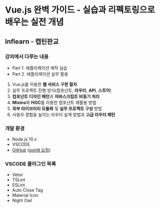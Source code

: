 # Vue.js 완벽 가이드 - 실습과 리펙토링으로 배우는 실전 개념

## Inflearn - 캡틴판교

### 강의에서 다루는 내용

-   Part 1. 애플리케이션 제작 실습
-   Part 2. 애플리케이션 실무 활용

1.  Vue.js를 이용한 **웹 서비스 구현 절차**
2.  실무 프로젝트 진행 방식(컴포넌트, **라우터**, **API**, **스토어**)
3.  **컴포넌트 디자인 패턴**과 **자바스크립트 비동기 처리**
4.  **Mixins**와 **HOC**를 이용한 컴포넌트 재활용 방법
5.  **외부 라이브러리 모듈화** 및 **실무 프로젝트 구성** 방법
6.  사용자 경험을 높이는 라우터 설계 방법과 **고급 라우터 패턴**

### 개발 환경

-   Node.js 10.x
-   VSCODE
-   [GitHub](https://github.com/joshua1988/vue-advanced)
    ([gist에 요청](https://gist.github.com/joshua1988/da1b9ab5703480f71cef88b2f8cb6ede))

### VSCODE 플러그인 목록

-   Vetur
-   TSLint
-   ESLint
-   Auto Close Tag
-   Material Icon
-   Night Owl
